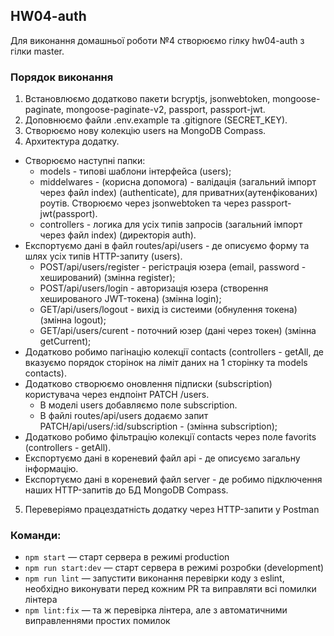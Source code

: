 ##  HW04-auth

Для виконання домашньої роботи №4 створюємо гілку hw04-auth з гілки master.

### Порядок виконання
1. Встановлюємо додатково пакети bcryptjs, jsonwebtoken, mongoose-paginate, mongoose-paginate-v2, passport, passport-jwt. 
2. Доповнюємо файли .env.example та .gitignore (SECRET_KEY).
3. Створюємо нову колекцію users на MongoDB Compass.
4. Архитектура додатку.
 + Створюємо наступні папки:
      - models - типові шаблони інтерфейса (users);
      - middelwares - (корисна допомога) - валідація (загальний імпорт через файл index) (authenticate), для приватних(аутенфікованих) роутів. Створюємо через jsonwebtoken та через passport-jwt(passport).
      - controllers - логика для усіх типів запросів (загальний імпорт через файл index) (директорія auth).
  + Експортуємо дані в файл routes/api/users - де описуємо форму та шлях усіх типів HTTP-запиту (users).
      - POST/api/users/register - регістрація юзера (email, password - хеширований) (змінна register);
      - POST/api/users/login - авторизація юзера (створення хешированого JWT-токена) (змінна login);
      - GET/api/users/logout - вихід із систеими (обнулення токена)(змінна logout);
      - GET/api/users/curent - поточний юзер (дані через токен) (змінна getCurrent);
  + Додатково робимо пагінацію колекції contacts (controllers - getAll, де вказуємо порядок сторінок на ліміт даних на 1 сторінку та models contacts).
  + Додатково створюємо оновлення підписки (subscription) користувача через ендпоінт PATCH /users.
       - В моделі users добавляємо поле subscription.
       - В файлі routes/api/users додаємо запит PATCH/api/users/:id/subscription - (змінна subscription);
  + Додатково робимо фільтрацію колекції contacts через поле favorits (controllers - getAll).
  + Експортуємо дані в кореневий файл api - де описуємо загальну інформацію.
  + Експортуємо дані в кореневий файл server - де робимо підключення наших HTTP-запитів до БД MongoDB Compass.
5. Переверіямо працездатність додатку через HTTP-запити у Postman

### Команди:

- `npm start` &mdash; старт сервера в режимі production
- `npm run start:dev` &mdash; старт сервера в режимі розробки (development)
- `npm run lint` &mdash; запустити виконання перевірки коду з eslint, необхідно виконувати перед кожним PR та виправляти всі помилки лінтера
- `npm lint:fix` &mdash; та ж перевірка лінтера, але з автоматичними виправленнями простих помилок
